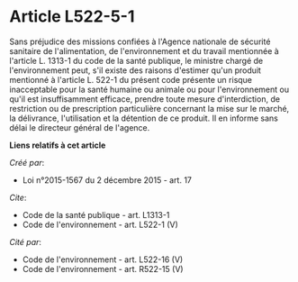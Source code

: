 # Article L522-5-1

Sans préjudice des missions confiées à l'Agence nationale de sécurité sanitaire de l'alimentation, de l'environnement et du
travail mentionnée à l'article L. 1313-1 du code de la santé publique, le ministre chargé de l'environnement peut, s'il
existe des raisons d'estimer qu'un produit mentionné à l'article L. 522-1 du présent code présente un risque inacceptable
pour la santé humaine ou animale ou pour l'environnement ou qu'il est insuffisamment efficace, prendre toute mesure
d'interdiction, de restriction ou de prescription particulière concernant la mise sur le marché, la délivrance, l'utilisation
et la détention de ce produit. Il en informe sans délai le directeur général de l'agence.

**Liens relatifs à cet article**

_Créé par_:

  - Loi n°2015-1567 du 2 décembre 2015 - art. 17

_Cite_:

  - Code de la santé publique - art. L1313-1
  - Code de l'environnement - art. L522-1 (V)

_Cité par_:

  - Code de l'environnement - art. L522-16 (V)
  - Code de l'environnement - art. R522-15 (V)
